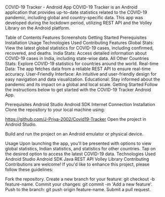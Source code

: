 COVID-19 Tracker - Android App
COVID-19 Tracker is an Android application that provides up-to-date statistics related to the COVID-19 pandemic, including global and country-specific data. This app was developed during the lockdown period, utilizing REST API and the Volley Library on the Android platform.

Table of Contents
Features
Screenshots
Getting Started
Prerequisites
Installation
Usage
Technologies Used
Contributing
Features
Global Stats: View the latest global statistics for COVID-19 cases, including confirmed, recovered, and deaths.
India Stats: Access detailed information about COVID-19 cases in India, including state-wise data.
All Other Countries Stats: Explore COVID-19 statistics for countries around the world.
Real-time Data: The app fetches data from a reliable REST API to ensure real-time accuracy.
User-Friendly Interface: An intuitive and user-friendly design for easy navigation and data visualization.
Educational: Stay informed about the pandemic and its impact on a global and local scale.
Getting Started
Follow the instructions below to get started with the COVID-19 Tracker Android App.

Prerequisites
Android Studio
Android SDK
Internet Connection
Installation
Clone the repository to your local machine using:

https://github.com/J-Priya-2002/Covid19-Tracker
Open the project in Android Studio.

Build and run the project on an Android emulator or physical device.

Usage
Upon launching the app, you'll be presented with options to view global statistics, Indian statistics, and statistics for other countries.
Tap on the desired option to access the latest COVID-19 data.
Technologies Used
Android Studio
Android SDK
Java
REST API
Volley Library
Contributing
Contributions are welcome! If you'd like to enhance this project, please follow these guidelines:

Fork the repository.
Create a new branch for your feature: git checkout -b feature-name.
Commit your changes: git commit -m 'Add a new feature'.
Push to the branch: git push origin feature-name.
Submit a pull request.
